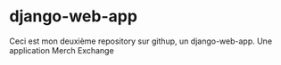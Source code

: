 # django-web-app
Ceci est mon deuxième repository sur githup, un django-web-app. 
Une application Merch Exchange
